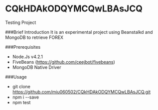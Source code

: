 # CQkHDAkODQYMCQwLBAsJCQ
Testing Project

###Brief Introduction
It is an experimental project using Beanstalkd and MongoDB to retrieve FOREX


###Prerequisites
* Node.Js  v4.2.1
* FiveBeans (https://github.com/ceejbot/fivebeans)
* MongoDB Native Driver

###Usage
* git clone https://github.com/miu060502/CQkHDAkODQYMCQwLBAsJCQ.git
* npm i --save
* npm test
